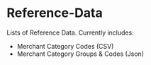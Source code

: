 Reference-Data
==============

Lists of Reference Data. Currently includes:

* Merchant Category Codes (CSV)
* Merchant Category Groups & Codes (Json)

